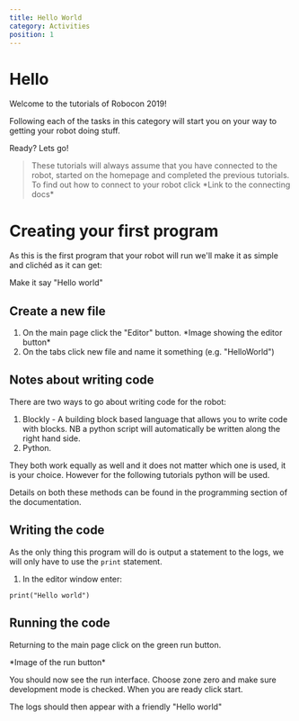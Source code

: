 ```yaml
---
title: Hello World
category: Activities
position: 1
---
```

# Hello

Welcome to the tutorials of Robocon 2019!

Following each of the tasks in this category will start you on your way to getting your robot doing stuff.

Ready? Lets go!

> These tutorials will always assume that you have connected to the robot,  started on the homepage and completed the previous tutorials. To find out how to connect to your robot click \*Link to the connecting docs\*

# Creating your first program

As this is the first program that your robot will run we'll make it as simple and clichéd as it can get:

Make it say "Hello world"

## Create a new file

1. On the main page click the "Editor" button. \*Image showing the editor button\*
2. On the tabs click new file and name it something (e.g. "HelloWorld")

## Notes about writing code

There are two ways to go about writing code for the robot:

1. Blockly - A building block based language that allows you to write code with blocks. NB a python script will automatically be written along the right hand side.
2. Python.

They both work equally as well and it does not matter which one is used, it is your choice. However for the following tutorials python will be used.

Details on both these methods can be found in the programming section of the documentation.

## Writing the code

As the only thing this program will do is output a statement to the logs, we will only have to use the `print` statement.

1. In the editor window enter:


```
print("Hello world")
```

## Running the code

Returning to the main page click on the green run button.

\*Image of the run button\*

You should now see the run interface. Choose zone zero and make sure development mode is checked. When you are ready click start.

The logs should then appear with a friendly "Hello world"
